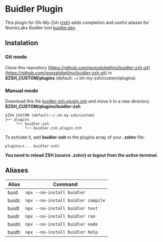 # Buidler Plugin

This plugin for Oh-My-Zsh ([zsh](https://ohmyz.sh/)) adds completion and useful aliases for NomicLabs Buidler tool [buidler.dev](buidler.dev)

## Instalation

### Git mode

Clone this repository [https://github.com/gonzalobellino/buidler-zsh.git](https://github.com/gonzalobellino/buidler-zsh.git) in **$ZSH_CUSTOM/plugins** (default: ~/.oh-my-zsh/custom/plugins)

### Manual mode

Download this file [buidler-zsh.plugin.zsh](https://raw.githubusercontent.com/gonzalobellino/buidler-zsh/master/buidler-zsh.plugin.zsh) and move it to a new directory **$ZSH_CUSTOM/plugins/buidler-zsh**


```
$ZSH_CUSTOM (default:~/.oh-my-zsh/custom)
├── plugins
     └── buidler-zsh
         └── buidler-zsh.plugin.zsh
```

To activate it, add **buidler-zsh** to the plugins array of your **.zshrc** file:

```
plugins=(... buidler-zsh)
```

**You need to reload ZSH (source .zshrc) or logout from the active terminal.**


## Aliases

| Alias   | Command                            |
| ------- | ---------------------------------- |
| buid     | `npx --no-install buidler`        |
| buidc    | `npx --no-install buidler compile`|
| buidt    | `npx --no-install buidler test`   |
| buidr    | `npx --no-install buidler run`    |
| buidn    | `npx --no-install buidler node`   |
| buidh    | `npx --no-install buidler help`   |